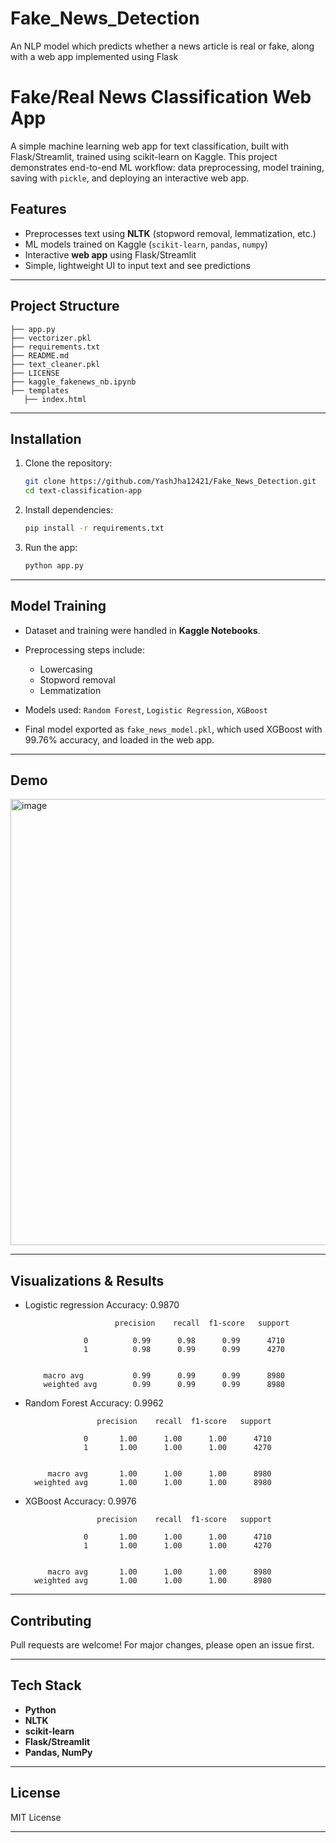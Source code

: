 # Fake_News_Detection
An NLP model which predicts whether a news article is real or fake, along with a web app implemented using Flask




# Fake/Real News Classification Web App

A simple machine learning web app for text classification, built with Flask/Streamlit, trained using scikit-learn on Kaggle.
This project demonstrates end-to-end ML workflow: data preprocessing, model training, saving with `pickle`, and deploying an interactive web app.



## Features

* Preprocesses text using **NLTK** (stopword removal, lemmatization, etc.)
* ML models trained on Kaggle (`scikit-learn`, `pandas`, `numpy`)
* Interactive **web app** using Flask/Streamlit
* Simple, lightweight UI to input text and see predictions

---

## Project Structure

```
├── app.py             
├── vectorizer.pkl           
├── requirements.txt    
├── README.md           
├── text_cleaner.pkl
├── LICENSE
├── kaggle_fakenews_nb.ipynb
├── templates
   ├── index.html
```

---

## Installation

1. Clone the repository:

   ```bash
   git clone https://github.com/YashJha12421/Fake_News_Detection.git
   cd text-classification-app
   ```

2. Install dependencies:

   ```bash
   pip install -r requirements.txt
   ```

3. Run the app:

   

   ```bash
   python app.py
   ```

---

## Model Training

* Dataset and training were handled in **Kaggle Notebooks**.

* Preprocessing steps include:

  * Lowercasing
  * Stopword removal
  * Lemmatization

* Models used: `Random Forest`, `Logistic Regression`, `XGBoost`

* Final model exported as `fake_news_model.pkl`, which used XGBoost with 99.76% accuracy, and loaded in the web app.

---

## Demo

<img width="1023" height="714" alt="image" src="https://github.com/user-attachments/assets/87d5a1ad-6ab3-47ba-b98e-9ae19cf215c1" />




---

## Visualizations & Results


* Logistic regression Accuracy: 0.9870


                          precision    recall  f1-score   support

                   0          0.99      0.98      0.99      4710
                   1          0.98      0.99      0.99      4270

            
          macro avg           0.99      0.99      0.99      8980
          weighted avg        0.99      0.99      0.99      8980


* Random Forest Accuracy: 0.9962

                      precision    recall  f1-score   support

                   0       1.00      1.00      1.00      4710
                   1       1.00      1.00      1.00      4270

   
           macro avg       1.00      1.00      1.00      8980
        weighted avg       1.00      1.00      1.00      8980
  
* XGBoost Accuracy: 0.9976

                      precision    recall  f1-score   support

                   0       1.00      1.00      1.00      4710
                   1       1.00      1.00      1.00      4270

     
           macro avg       1.00      1.00      1.00      8980
        weighted avg       1.00      1.00      1.00      8980



---





## Contributing

Pull requests are welcome! For major changes, please open an issue first.

---

## Tech Stack

* **Python**
* **NLTK**
* **scikit-learn**
* **Flask/Streamlit**
* **Pandas, NumPy**

---

## License

MIT License

---


